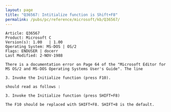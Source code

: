 ```yaml
---
layout: page
title: "Q36567: Intitialize function is Shift+F8"
permalink: /pubs/pc/reference/microsoft/kb/Q36567/
---
```


	Article: Q36567
	Product: Microsoft C
	Version(s): 1.00   | 1.00
	Operating System: MS-DOS | OS/2
	Flags: ENDUSER | docerr
	Last Modified: 2-NOV-1988
	
	There is a documentation error on Page 64 of the "Microsoft Editor for
	MS OS/2 and MS-DOS Operating Systems User's Guide". The line
	
	3. Invoke the Initialize function (press F10).
	
	should read as follows :
	
	3. Invoke the Initialize function (press SHIFT+F8)
	
	The F10 should be replaced with SHIFT+F8. SHIFT+8 is the default.
